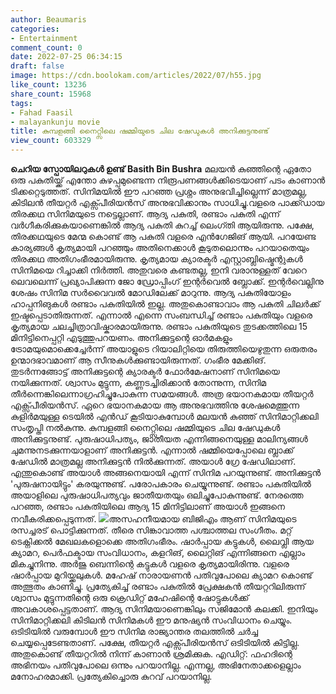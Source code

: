 ```yaml
---
author: Beaumaris
categories:
- Entertainment
comment_count: 0
date: 2022-07-25 06:34:15
draft: false
image: https://cdn.boolokam.com/articles/2022/07/h55.jpg
like_count: 13236
share_count: 15968
tags:
- Fahad Faasil
- malayankunju movie
title: കുമ്പളങ്ങി നൈറ്റ്സിലെ ഷമ്മിയുടെ ചില ഷേഡുകൾ അനിക്കുട്ടനുണ്ട്
view_count: 603329
---
```


**ചെറിയ സ്പോയിലറുകൾ ഉണ്ട്** **Basith Bin Bushra** മലയൻ കുഞ്ഞിന്റെ ഏതോ ഒരു പകുതിയ്ക്ക് എന്തോ കുഴപ്പമുണ്ടെന്ന നിരൂപണങ്ങൾക്കിടെയാണ് പടം കാണാൻ ടിക്കറ്റെടുത്തത്. സിനിമയിൽ ഈ പറഞ്ഞ പ്രശ്നം അനുഭവിച്ചില്ലെന്ന് മാത്രമല്ല, കിടിലൻ തീയറ്റർ എക്സ്പീരിയൻസ് അനുഭവിക്കാനും സാധിച്ചു‌.വളരെ പാക്ക്ഡായ തിരക്കഥ സിനിമയുടെ നട്ടെല്ലാണ്. ആദ്യ പകുതി, രണ്ടാം പകുതി എന്ന് വർഗീകരിക്കുകയാണെങ്കിൽ ആദ്യ പകുതി കുറച്ച് ലെംഗ്തി ആയിരുന്നു. പക്ഷേ, തിരക്കഥയുടെ മേന്മ കൊണ്ട് ആ പകുതി വളരെ എൻഗേജിങ് ആയി. പറയേണ്ട കാര്യങ്ങൾ കൃത്യമായി പറഞ്ഞും അതിനെക്കാൾ കൂടുതലൊന്നും പറയാതെയും തിരക്കഥ അതിഗംഭീരമായിരുന്നു. കൃത്യമായ ക്യാരക്ടർ എസ്റ്റാബ്ലിഷ്മെന്റുകൾ സിനിമയെ റിച്ചാക്കി നിർത്തി. അതുവരെ കണ്ടതല്ല, ഇനി വരാനുള്ളത് വേറെ ലെവലെന്ന് പ്രഖ്യാപിക്കുന്ന ജോ ഡ്രോപ്പിംഗ് ഇന്റർവെൽ ബ്ലോക്ക്. ഇന്റർവെല്ലിനു ശേഷം സിനിമ സർവൈവൽ മോഡിലേക്ക് മാറുന്നു. ആദ്യ പകുതിയോളം ഹാപ്പനിങുകൾ രണ്ടാം പകുതിയിൽ ഇല്ല. അതുകൊണ്ടാവാം ആ പകുതി ചിലർക്ക് ഇഷ്ടപ്പെടാതിരുന്നത്. എന്നാൽ എന്നെ സംബന്ധിച്ച് രണ്ടാം പകുതിയും വളരെ കൃത്യമായ ചലച്ചിത്രാവിഷ്കാരമായിരുന്നു. രണ്ടാം പകുതിയുടെ തുടക്കത്തിലെ 15 മിനിട്ടിനെപ്പറ്റി എടുത്തുപറയണം. അനിക്കുട്ടന്റെ ഓർമകളും ട്രോമയുമൊക്കെച്ചേർന്ന് അയാളുടെ റിയാലിറ്റിയെ തിരുത്തിയെഴുതുന്ന ഒരുതരം ഉന്മാദഭാവമാണ് ആ സീനുകൾക്കുണ്ടായിരുന്നത്. ഗംഭീര മേക്കിങ്. തുടർന്നങ്ങോട്ട് അനിക്കുട്ടന്റെ ക്യാരക്ടർ ഫോർമേഷനാണ് സിനിമയെ നയിക്കുന്നത്. ശ്വാസം മുട്ടുന്ന, കണ്ണടച്ചിരിക്കാൻ തോന്നുന്ന, സിനിമ തീർന്നെങ്കിലെന്നാഗ്രഹിച്ചുപോകുന്ന സമയങ്ങൾ. അത്ര ഭയാനകമായ തീയറ്റർ എക്സ്പീരിയൻസ്. ഏറെ ഭയാനകമായ ആ അനുഭവത്തിനു ശേഷമെത്തുന്ന കുളിർമയുള്ള ടെയിൽ എൻഡ് കൂടിയാകുമ്പോൾ മലയൻ കുഞ്ഞ് സിനിമാറ്റിക്കലി സംതൃപ്തി നൽകുന്നു. കുമ്പളങ്ങി നൈറ്റ്സിലെ ഷമ്മിയുടെ ചില ഷേഡുകൾ അനിക്കുട്ടനുണ്ട്. പുരുഷാധിപത്യം, ജാതീയത എന്നിങ്ങനെയുള്ള മാലിന്യങ്ങൾ ചുമന്നുനടക്കുന്നയാളാണ് അനിക്കുട്ടൻ. എന്നാൽ ഷമ്മിയെപ്പോലെ ബ്ലാക്ക് ഷേഡിൽ മാത്രമല്ല അനിക്കുട്ടൻ നിൽക്കുന്നത്. അയാൾ ഗ്രേ ഷേഡിലാണ്. എന്തുകൊണ്ട് അയാൾ അങ്ങനെയായി എന്ന് സിനിമ പറയുന്നുണ്ട്. അനിക്കുട്ടൻ 'പുരുഷനായിട്ടും' കരയുന്നുണ്ട്‌. പരോപകാരം ചെയ്യുന്നുണ്ട്. രണ്ടാം പകുതിയിൽ അയാളിലെ പുരുഷാധിപത്യവും ജാതീയതയും ഒലിച്ചുപോകുന്നുണ്ട്. നേരത്തെ പറഞ്ഞ, രണ്ടാം പകുതിയിലെ ആദ്യ 15 മിനിട്ടിലാണ് അയാൾ ഇങ്ങനെ നവീകരിക്കപ്പെടുന്നത്. ![](https://cdn.boolokam.com/articles/2022/07/h55.jpg)അസഹനീയമായ ബിജിഎം ആണ് സിനിമയുടെ രസച്ചരട് പൊട്ടിക്കുന്നത്. തീരെ സിങ്കാവാത്ത പശ്ചാത്തല സംഗീതം. മറ്റ് ടെക്നിക്കൽ മേഖലകളൊക്കെ അതിഗംഭീരം. ഷാർപ്പായ കട്ടുകൾ, ലൈവ്ലി ആയ ക്യാമറ, പെർഫക്ടായ സംവിധാനം, കളറിങ്, ലൈറ്റിങ് എന്നിങ്ങനെ എല്ലാം മികച്ചുനിന്നു. അർജു ബെന്നിന്റെ കട്ടുകൾ വളരെ കൃത്യമായിരിന്നു. വളരെ ഷാർപ്പായ മുറിയ്ക്കലുകൾ. മഹേഷ് നാരായണൻ പതിവുപോലെ ക്യാമറ കൊണ്ട് അത്ഭുതം കാണിച്ചു. പ്രത്യേകിച്ച് രണ്ടാം പകുതിൽ പ്രേക്ഷകൻ തീയറ്ററിലിരുന്ന് ശ്വാസം മുട്ടുന്നതിന്റെ ഒരു ക്രെഡിറ്റ് മഹേഷിന്റെ ഷോട്ടുകൾക്ക് അവകാശപ്പെട്ടതാണ്. ആദ്യ സിനിമയാണെങ്കിലും സജിമോൻ കലക്കി. ഇനിയും സിനിമാറ്റിക്കലി കിടിലൻ സിനിമകൾ ഈ മനുഷ്യൻ സംവിധാനം ചെയ്യും. ഒടിടിയിൽ വരുമ്പോൾ ഈ സിനിമ രാജ്യാന്തര തലത്തിൽ ചർച്ച ചെയ്യപ്പെടേണ്ടതാണ്. പക്ഷേ, തീയറ്റർ എക്സ്പീരിയൻസ് ഒടിടിയിൽ കിട്ടില്ല. അതുകൊണ്ട് തീയറ്ററിൽ നിന്ന് കാണാൻ ശ്രമിക്കുക. എഡിറ്റ്: ഫഹദിന്റെ അഭിനയം പതിവുപോലെ ഒന്നും പറയാനില്ല. എന്നല്ല, അഭിനേതാക്കളെല്ലാം മനോഹരമാക്കി. പ്രത്യേകിച്ചൊരു കുറവ് പറയാനില്ല.